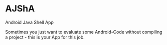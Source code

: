 AJShA
=====

Android Java Shell App

Sometimes you just want to evaluate some Android-Code without compiling a project - this is your App for this job.

